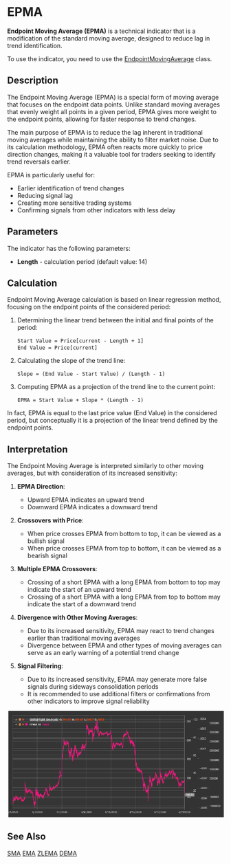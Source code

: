 # EPMA

**Endpoint Moving Average (EPMA)** is a technical indicator that is a modification of the standard moving average, designed to reduce lag in trend identification.

To use the indicator, you need to use the [EndpointMovingAverage](xref:StockSharp.Algo.Indicators.EndpointMovingAverage) class.

## Description

The Endpoint Moving Average (EPMA) is a special form of moving average that focuses on the endpoint data points. Unlike standard moving averages that evenly weight all points in a given period, EPMA gives more weight to the endpoint points, allowing for faster response to trend changes.

The main purpose of EPMA is to reduce the lag inherent in traditional moving averages while maintaining the ability to filter market noise. Due to its calculation methodology, EPMA often reacts more quickly to price direction changes, making it a valuable tool for traders seeking to identify trend reversals earlier.

EPMA is particularly useful for:
- Earlier identification of trend changes
- Reducing signal lag
- Creating more sensitive trading systems
- Confirming signals from other indicators with less delay

## Parameters

The indicator has the following parameters:
- **Length** - calculation period (default value: 14)

## Calculation

Endpoint Moving Average calculation is based on linear regression method, focusing on the endpoint points of the considered period:

1. Determining the linear trend between the initial and final points of the period:
   ```
   Start Value = Price[current - Length + 1]
   End Value = Price[current]
   ```

2. Calculating the slope of the trend line:
   ```
   Slope = (End Value - Start Value) / (Length - 1)
   ```

3. Computing EPMA as a projection of the trend line to the current point:
   ```
   EPMA = Start Value + Slope * (Length - 1)
   ```

In fact, EPMA is equal to the last price value (End Value) in the considered period, but conceptually it is a projection of the linear trend defined by the endpoint points.

## Interpretation

The Endpoint Moving Average is interpreted similarly to other moving averages, but with consideration of its increased sensitivity:

1. **EPMA Direction**:
   - Upward EPMA indicates an upward trend
   - Downward EPMA indicates a downward trend

2. **Crossovers with Price**:
   - When price crosses EPMA from bottom to top, it can be viewed as a bullish signal
   - When price crosses EPMA from top to bottom, it can be viewed as a bearish signal

3. **Multiple EPMA Crossovers**:
   - Crossing of a short EPMA with a long EPMA from bottom to top may indicate the start of an upward trend
   - Crossing of a short EPMA with a long EPMA from top to bottom may indicate the start of a downward trend

4. **Divergence with Other Moving Averages**:
   - Due to its increased sensitivity, EPMA may react to trend changes earlier than traditional moving averages
   - Divergence between EPMA and other types of moving averages can serve as an early warning of a potential trend change

5. **Signal Filtering**:
   - Due to its increased sensitivity, EPMA may generate more false signals during sideways consolidation periods
   - It is recommended to use additional filters or confirmations from other indicators to improve signal reliability

![indicator_endpoint_moving_average](../../../../images/indicator_endpoint_moving_average.png)

## See Also

[SMA](sma.md)
[EMA](ema.md)
[ZLEMA](zero_lag_exponential_moving_average.md)
[DEMA](dema.md)